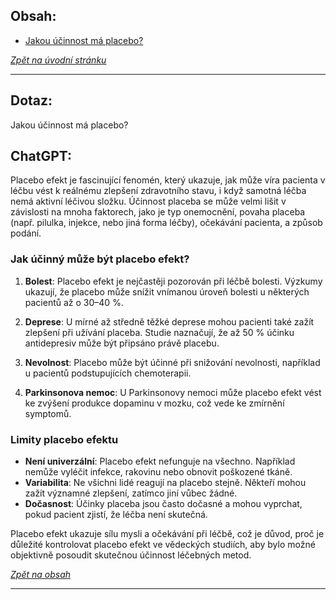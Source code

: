 ## Obsah:

- [Jakou účinnost má placebo?](#dotaz)

[*Zpět na úvodní stránku*](../README.md)

---

## Dotaz:

Jakou účinnost má placebo?

## ChatGPT:

Placebo efekt je fascinující fenomén, který ukazuje, jak může víra pacienta v léčbu vést k reálnému zlepšení zdravotního stavu, i když samotná léčba nemá aktivní léčivou složku. Účinnost placeba se může velmi lišit v závislosti na mnoha faktorech, jako je typ onemocnění, povaha placeba (např. pilulka, injekce, nebo jiná forma léčby), očekávání pacienta, a způsob podání.

### Jak účinný může být placebo efekt?
1. **Bolest**: Placebo efekt je nejčastěji pozorován při léčbě bolesti. Výzkumy ukazují, že placebo může snížit vnímanou úroveň bolesti u některých pacientů až o 30–40 %. 

2. **Deprese**: U mírné až středně těžké deprese mohou pacienti také zažít zlepšení při užívání placeba. Studie naznačují, že až 50 % účinku antidepresiv může být připsáno právě placebu.

3. **Nevolnost**: Placebo může být účinné při snižování nevolnosti, například u pacientů podstupujících chemoterapii.

4. **Parkinsonova nemoc**: U Parkinsonovy nemoci může placebo efekt vést ke zvýšení produkce dopaminu v mozku, což vede ke zmírnění symptomů.

### Limity placebo efektu
- **Není univerzální**: Placebo efekt nefunguje na všechno. Například nemůže vyléčit infekce, rakovinu nebo obnovit poškozené tkáně.
- **Variabilita**: Ne všichni lidé reagují na placebo stejně. Někteří mohou zažít významné zlepšení, zatímco jiní vůbec žádné.
- **Dočasnost**: Účinky placeba jsou často dočasné a mohou vyprchat, pokud pacient zjistí, že léčba není skutečná.

Placebo efekt ukazuje sílu mysli a očekávání při léčbě, což je důvod, proč je důležité kontrolovat placebo efekt ve vědeckých studiích, aby bylo možné objektivně posoudit skutečnou účinnost léčebných metod.

[*Zpět na obsah*](#obsah)

---